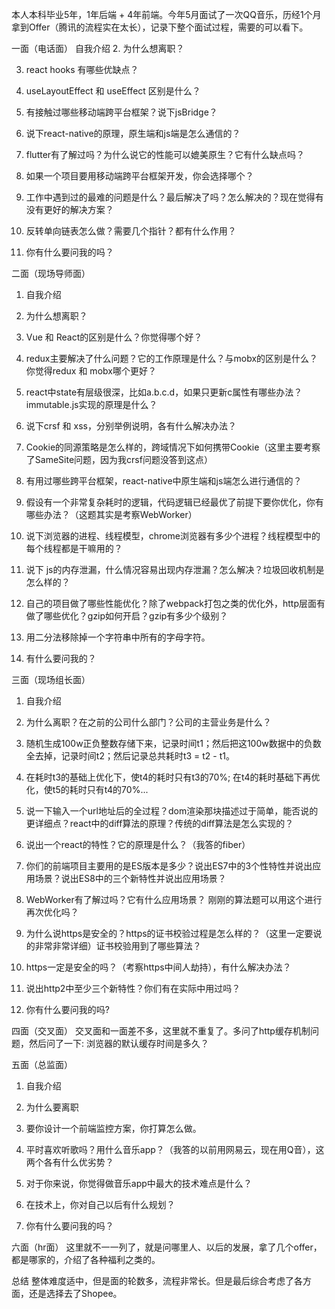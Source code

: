本人本科毕业5年，1年后端 + 4年前端。今年5月面试了一次QQ音乐，历经1个月拿到Offer（腾讯的流程实在太长），记录下整个面试过程，需要的可以看下。

一面（电话面）
自我介绍
2. 为什么想离职？

3. react hooks 有哪些优缺点？

4. useLayoutEffect 和 useEffect 区别是什么？

5. 有接触过哪些移动端跨平台框架？说下jsBridge？

6. 说下react-native的原理，原生端和js端是怎么通信的？

7. flutter有了解过吗？为什么说它的性能可以媲美原生？它有什么缺点吗？

8. 如果一个项目要用移动端跨平台框架开发，你会选择哪个？

9. 工作中遇到过的最难的问题是什么？最后解决了吗？怎么解决的？现在觉得有没有更好的解决方案？

10. 反转单向链表怎么做？需要几个指针？都有什么作用？

11. 你有什么要问我的吗？



二面（现场导师面）
1. 自我介绍

2. 为什么想离职？

3. Vue 和 React的区别是什么？你觉得哪个好？

4. redux主要解决了什么问题？它的工作原理是什么？与mobx的区别是什么？你觉得redux 和 mobx哪个更好？

5. react中state有层级很深，比如a.b.c.d，如果只更新c属性有哪些办法？immutable.js实现的原理是什么？

6. 说下crsf 和 xss，分别举例说明，各有什么解决办法？

7. Cookie的同源策略是怎么样的，跨域情况下如何携带Cookie（这里主要考察了SameSite问题，因为我crsf问题没答到这点）

8. 有用过哪些跨平台框架，react-native中原生端和js端怎么进行通信的？

9. 假设有一个非常复杂耗时的逻辑，代码逻辑已经最优了前提下要你优化，你有哪些办法？（这题其实是考察WebWorker）

10. 说下浏览器的进程、线程模型，chrome浏览器有多少个进程？线程模型中的每个线程都是干嘛用的？

11. 说下 js的内存泄漏，什么情况容易出现内存泄漏？怎么解决？垃圾回收机制是怎么样的？

12. 自己的项目做了哪些性能优化？除了webpack打包之类的优化外，http层面有做了哪些优化？gzip如何开启？gzip有多少个级别？

13. 用二分法移除掉一个字符串中所有的字母字符。

14. 有什么要问我的？



三面（现场组长面）
1. 自我介绍

2. 为什么离职？在之前的公司什么部门？公司的主营业务是什么？

3. 随机生成100w正负整数存储下来，记录时间t1；然后把这100w数据中的负数全去掉，记录时间t2；然后记录总共耗时t3 = t2 - t1。

4. 在耗时t3的基础上优化下，使t4的耗时只有t3的70%; 在t4的耗时基础下再优化，使t5的耗时只有t4的70%...

5. 说一下输入一个url地址后的全过程？dom渲染那块描述过于简单，能否说的更详细点？react中的diff算法的原理？传统的diff算法是怎么实现的？

6. 说出一个react的特性？它的原理是什么？（我答的fiber）

7. 你们的前端项目主要用的是ES版本是多少？说出ES7中的3个性特性并说出应用场景？说出ES8中的三个新特性并说出应用场景？

8. WebWorker有了解过吗？它有什么应用场景？ 刚刚的算法题可以用这个进行再次优化吗？

9. 为什么说https是安全的？https的证书校验过程是怎么样的？（这里一定要说的非常非常详细）证书校验用到了哪些算法？

10. https一定是安全的吗？（考察https中间人劫持），有什么解决办法？

11. 说出http2中至少三个新特性？你们有在实际中用过吗？

12. 你有什么要问我的吗?



四面（交叉面）
交叉面和一面差不多，这里就不重复了。多问了http缓存机制问题，然后问了一下: 浏览器的默认缓存时间是多久？



五面（总监面）
1. 自我介绍

2. 为什么要离职

3. 要你设计一个前端监控方案，你打算怎么做。

4. 平时喜欢听歌吗？用什么音乐app？（我答的以前用网易云，现在用Q音），这两个各有什么优劣势？

5. 对于你来说，你觉得做音乐app中最大的技术难点是什么？

6. 在技术上，你对自己以后有什么规划？

7. 你有什么要问我的吗？



六面（hr面）
这里就不一一列了，就是问哪里人、以后的发展，拿了几个offer，都是哪家的，介绍了各种福利之类的。



总结
整体难度适中，但是面的轮数多，流程非常长。但是最后综合考虑了各方面，还是选择去了Shopee。